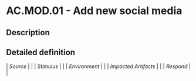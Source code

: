 # AC.MOD.01 - Add new social media

## Description

## Detailed definition

| *Source* | |
| *Stimulus* | |
| *Environment* | |
| *Impacted Artifacts* | |
| *Respond* | |